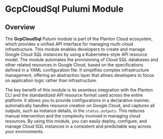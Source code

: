 # GcpCloudSql Pulumi Module

## Overview

The **GcpCloudSql** Pulumi module is part of the Planton Cloud ecosystem, which provides a unified API interface for managing multi-cloud infrastructure. This module enables developers to create and manage Google Cloud SQL instances by using a Kubernetes-style API resource model. The module automates the provisioning of Cloud SQL databases and other related resources in Google Cloud, based on the specifications defined in a YAML configuration file. It simplifies complex infrastructure management, offering an abstraction layer that allows developers to focus on application logic rather than infrastructure.

The key benefit of this module is its seamless integration with the Planton CLI and the standardized API resource format used across the entire platform. It allows you to provide configurations in a declarative manner, automatically handles resource creation on Google Cloud, and captures all outputs, such as instance details, in the `status.outputs`. This reduces manual intervention and the complexity involved in managing cloud resources. By using this module, you can easily deploy, configure, and manage Cloud SQL instances in a consistent and predictable way across your environments.

